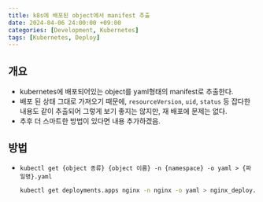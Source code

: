 ```yaml
---
title: k8s에 배포된 object에서 manifest 추출
date: 2024-04-06 24:00:00 +09:00
categories: [Development, Kubernetes]
tags: [Kubernetes, Deploy]
---
```


## 개요

- kubernetes에 배포되어있는 object를 yaml형태의 manifest로 추출한다.
- 배포 된 상태 그대로 가져오기 때문에, `resourceVersion`, `uid`, `status` 등 잡다한 내용도 같이 추출되어 그렇게 보기 좋지는 않지만, 재 배포에 문제는 없다.
- 추후 더 스마트한 방법이 있다면 내용 추가하겠음.

## 방법

- `kubectl get {object 종류} {object 이름} -n {namespace} -o yaml > {파일명}.yaml`

  ```bash
  kubectl get deployments.apps nginx -n nginx -o yaml > nginx_deploy.yaml
  ```
